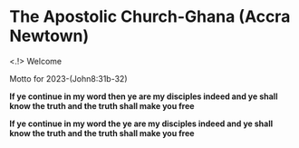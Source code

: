 # The Apostolic Church-Ghana (Accra Newtown)
<.!>
<h>Welcome</h>
<p>Motto for 2023-(John8:31b-32)</p>
  <lang="en">
  <p>  <b>If ye continue in my word then ye are my disciples indeed and ye shall know the truth and the truth shall make you free
  <lang="tw">
    <p>If ye continue in my word the ye are my disciples indeed and ye shall know the truth and the truth shall make you free
      
      
